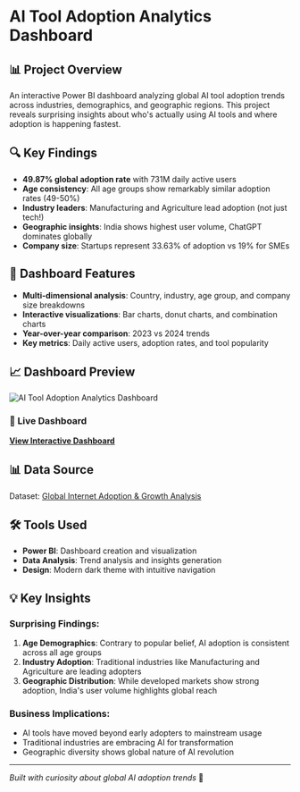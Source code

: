 # AI Tool Adoption Analytics Dashboard

## 📊 Project Overview

An interactive Power BI dashboard analyzing global AI tool adoption trends across industries, demographics, and geographic regions. This project reveals surprising insights about who's actually using AI tools and where adoption is happening fastest.

## 🔍 Key Findings

- **49.87% global adoption rate** with 731M daily active users
- **Age consistency**: All age groups show remarkably similar adoption rates (49-50%)
- **Industry leaders**: Manufacturing and Agriculture lead adoption (not just tech!)
- **Geographic insights**: India shows highest user volume, ChatGPT dominates globally
- **Company size**: Startups represent 33.63% of adoption vs 19% for SMEs

## 🎯 Dashboard Features

- **Multi-dimensional analysis**: Country, industry, age group, and company size breakdowns
- **Interactive visualizations**: Bar charts, donut charts, and combination charts
- **Year-over-year comparison**: 2023 vs 2024 trends
- **Key metrics**: Daily active users, adoption rates, and tool popularity

## 📈 Dashboard Preview

![AI Tool Adoption Analytics Dashboard](images/dashboard-screenshot.png)

### 🔗 Live Dashboard
**[View Interactive Dashboard](https://app.powerbi.com/view?r=eyJrIjoiMWFkMGUyNmUtNzg2ZC00Y2NhLWJjZWQtMWNlNWU3ZTcxZDc4IiwidCI6ImJmZmI5NzQ4LTRhNTEtNDRjOC05MjBmLTkzOGFjNDc5NzFlNSJ9)**

## 📊 Data Source

Dataset: [Global Internet Adoption & Growth Analysis](https://www.kaggle.com/datasets/sudipde25/global-internet-adoption-trends)

## 🛠️ Tools Used

- **Power BI**: Dashboard creation and visualization
- **Data Analysis**: Trend analysis and insights generation
- **Design**: Modern dark theme with intuitive navigation

## 💡 Key Insights

### Surprising Findings:
1. **Age Demographics**: Contrary to popular belief, AI adoption is consistent across all age groups
2. **Industry Adoption**: Traditional industries like Manufacturing and Agriculture are leading adopters
3. **Geographic Distribution**: While developed markets show strong adoption, India's user volume highlights global reach

### Business Implications:
- AI tools have moved beyond early adopters to mainstream usage
- Traditional industries are embracing AI for transformation
- Geographic diversity shows global nature of AI revolution

---

*Built with curiosity about global AI adoption trends* 🚀

